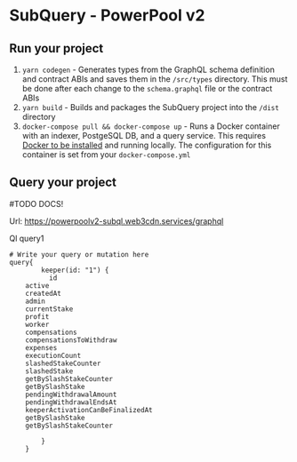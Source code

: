 # SubQuery - PowerPool v2


## Run your project


1.  `yarn codegen` - Generates types from the GraphQL schema definition and contract ABIs and saves them in the `/src/types` directory. This must be done after each change to the `schema.graphql` file or the contract ABIs
2.  `yarn build` - Builds and packages the SubQuery project into the `/dist` directory
3.  `docker-compose pull && docker-compose up` - Runs a Docker container with an indexer, PostgeSQL DB, and a query service. This requires [Docker to be installed](https://docs.docker.com/engine/install) and running locally. The configuration for this container is set from your `docker-compose.yml`


## Query your project
#TODO DOCS!


Url:
https://powerpoolv2-subql.web3cdn.services/graphql


Ql query1
```
# Write your query or mutation here
query{
        keeper(id: "1") {
          id
    active
    createdAt
    admin
    currentStake
    profit
    worker
    compensations
    compensationsToWithdraw
    expenses
    executionCount
    slashedStakeCounter
    slashedStake
    getBySlashStakeCounter
    getBySlashStake
    pendingWithdrawalAmount
    pendingWithdrawalEndsAt
    keeperActivationCanBeFinalizedAt
    getBySlashStake
    getBySlashStakeCounter

        }
    }
```
